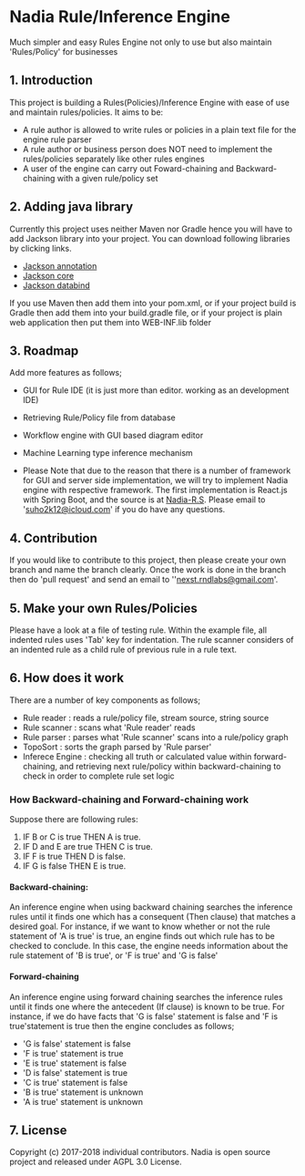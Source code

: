 
# **Nadia** Rule/Inference Engine
Much simpler and easy Rules Engine not only to use but also maintain 'Rules/Policy' for businesses

## 1. Introduction
This project is building a Rules(Policies)/Inference Engine with ease of use and maintain rules/policies. It aims to be:

* A rule author is allowed to write rules or policies in a plain text file for the engine rule parser
* A rule author or business person does NOT need to implement the rules/policies separately like other rules engines
* A user of the engine can carry out Foward-chaining and Backward-chaining with a given rule/policy set

## 2. Adding java library
Currently this project uses neither Maven nor Gradle hence you will have to add Jackson library into your project.
You can download following libraries by clicking links.

* [Jackson annotation](https://mvnrepository.com/artifact/com.fasterxml.jackson.core/jackson-annotations/2.9.0)
* [Jackson core](https://mvnrepository.com/artifact/com.fasterxml.jackson.core/jackson-core/2.9.0)
* [Jackson databind](https://mvnrepository.com/artifact/com.fasterxml.jackson.core/jackson-databind/2.9.0)

If you use Maven then add them into your pom.xml, or if your project build is Gradle then add them into your build.gradle file, or if your project is plain web application then put them into WEB-INF.lib folder

## 3. Roadmap
Add more features as follows;

* GUI for Rule IDE (it is just more than editor. working as an development IDE)
* Retrieving Rule/Policy file from database
* Workflow engine with GUI based diagram editor 
* Machine Learning type inference mechanism

* Please Note that due to the reason that there is a number of framework for GUI and server side implementation, we will try to implement Nadia engine with respective framework. The first implementation is React.js with Spring Boot, and the source is at [Nadia-R.S](https://github.com/DeanLee77/Nadia-R.S). Please email to 'suho2k12@icloud.com' if you do have any questions.

## 4. Contribution
If you would like to contribute to this project, then please create your own branch and name the branch clearly. Once the work is done in the branch then do 'pull request' and send an email to ''nexst.rndlabs@gmail.com'.

## 5. Make your own Rules/Policies
Please have a look at a file of testing rule. Within the example file, all indented rules uses 'Tab' key for indentation. The rule scanner considers of an indented rule as a child rule of previous rule in a rule text.

## 6. How does it work
There are a number of key components as follows;

* Rule reader     : reads a rule/policy file, stream source, string source
* Rule scanner    : scans what 'Rule reader' reads
* Rule parser     : parses what 'Rule scanner' scans into a rule/policy graph
* TopoSort        : sorts the graph parsed by 'Rule parser'
* Inferece Engine : checking all truth or calculated value within forward-chaining, and retrieving next rule/policy within backward-chaining to check in order to complete rule set logic

### How Backward-chaining and Forward-chaining work
Suppose there are following rules:


1. IF B or C is true THEN A is true.
2. IF D and E are true THEN C is true.
3. IF F is true THEN D is false.
4. IF G is false THEN E is true.

#### Backward-chaining:
An inference engine when using backward chaining searches the inference rules until it finds one which has a consequent (Then clause) that matches a desired goal. For instance, if we want to know whether or not the rule statement of 'A is true' is true, an engine finds out which rule has to be checked to conclude. In this case, the engine needs information about the rule statement of 'B is true', or 'F is true' and 'G is false'

#### Forward-chaining
An inference engine using forward chaining searches the inference rules until it finds one where the antecedent (If clause) is known to be true. For instance, if we do have facts that 'G is false' statement is false and 'F is true'statement is true then the engine concludes as follows;
* 'G is false' statement is false
* 'F is true' statement is true
* 'E is true' statement is false
* 'D is false' statement is true
* 'C is true' statement is false
* 'B is true' statement is unknown
* 'A is true' statement is unknown

## 7. License
Copyright (c) 2017-2018 individual contributors.
Nadia is open source project and released under AGPL 3.0 License.
